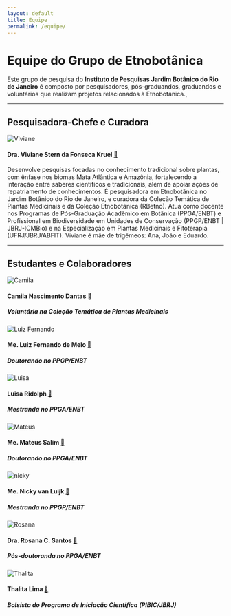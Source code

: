 ```yaml
---
layout: default
title: Equipe
permalink: /equipe/
---
```


# Equipe do Grupo de Etnobotânica

Este grupo de pesquisa do **Instituto de Pesquisas Jardim Botânico do Rio de Janeiro** é composto por pesquisadores, pós-graduandos, graduandos e voluntários que realizam projetos relacionados à Etnobotânica.,

---

## Pesquisadora-Chefe e Curadora

<div class="imagem-com-texto-esquerda">
    <img src="{{ site.baseurl }}/assets/images/viviane.png" alt="Viviane">
</div> 

#### Dra. Viviane Stern da Fonseca Kruel [🔗](http://lattes.cnpq.br/0560294487722709)

Desenvolve pesquisas focadas no conhecimento tradicional sobre plantas, com ênfase nos biomas Mata Atlântica e Amazônia, fortalecendo a interação entre saberes científicos e tradicionais, além de apoiar ações de repatriamento de conhecimentos. É pesquisadora em Etnobotânica no Jardim Botânico do Rio de Janeiro, e curadora da Coleção Temática de Plantas Medicinais e da Coleção Etnobotânica (RBetno). Atua como docente nos Programas de Pós-Graduação Acadêmico em Botânica (PPGA/ENBT) e Profissional em Biodiversidade em Unidades de Conservação (PPGP/ENBT | JBRJ-ICMBio) e na Especialização em Plantas Medicinais e Fitoterapia (UFRJ/JBRJ/ABFIT). Viviane é mãe de trigêmeos: Ana, João e Eduardo.

---

## Estudantes e Colaboradores

<div class="imagem-com-texto-esquerda">
    <img src="{{ site.baseurl }}/assets/images/camila.png" alt="Camila">
</div> 

#### Camila Nascimento Dantas [🔗](http://lattes.cnpq.br/4396367747910248)
##### Voluntária na Coleção Temática de Plantas Medicinais

<div class="limpar-float"></div>
<div class="imagem-com-texto-esquerda">
    <img src="{{ site.baseurl }}/assets/images/luiz_fernando.png" alt="Luiz Fernando">
</div> 

#### Me. Luiz Fernando de Melo [🔗](http://lattes.cnpq.br/4258771891384632)
##### Doutorando no PPGP/ENBT</p>

<div class="limpar-float"></div>
<div class="imagem-com-texto-esquerda">
    <img src="{{ site.baseurl }}/assets/images/luisa.png" alt="Luisa">
</div> 

#### Luisa Ridolph [🔗](http://lattes.cnpq.br/5593552951372724)
##### Mestranda no PPGA/ENBT

<div class="limpar-float"></div>
<div class="imagem-com-texto-esquerda">
    <img src="{{ site.baseurl }}/assets/images/mateus.png" alt="Mateus">
</div> 

#### Me. Mateus Salim [🔗](http://lattes.cnpq.br/0248529376853174)
##### Doutorando no PPGA/ENBT

<div class="limpar-float"></div>
<div class="imagem-com-texto-esquerda">
    <img src="{{ site.baseurl }}/assets/images/nicky.png" alt="nicky">
</div>

#### Me. Nicky van Luijk [🔗](http://lattes.cnpq.br/3013537979299517)
##### Mestranda no PPGP/ENBT

<div class="limpar-float"></div>
<div class="imagem-com-texto-esquerda">
    <img src="{{ site.baseurl }}/assets/images/rosana.png" alt="Rosana">
</div>

#### Dra. Rosana C. Santos [🔗](http://lattes.cnpq.br/2754673352772277)
##### Pós-doutoranda no PPGA/ENBT

<div class="limpar-float"></div>
<div class="imagem-com-texto-esquerda">
    <img src="{{ site.baseurl }}/assets/images/thalita.png" alt="Thalita">
</div>
 
#### Thalita Lima [🔗](http://lattes.cnpq.br/9806013473257535)
##### Bolsista do Programa de Iniciação Científica (PIBIC/JBRJ)
